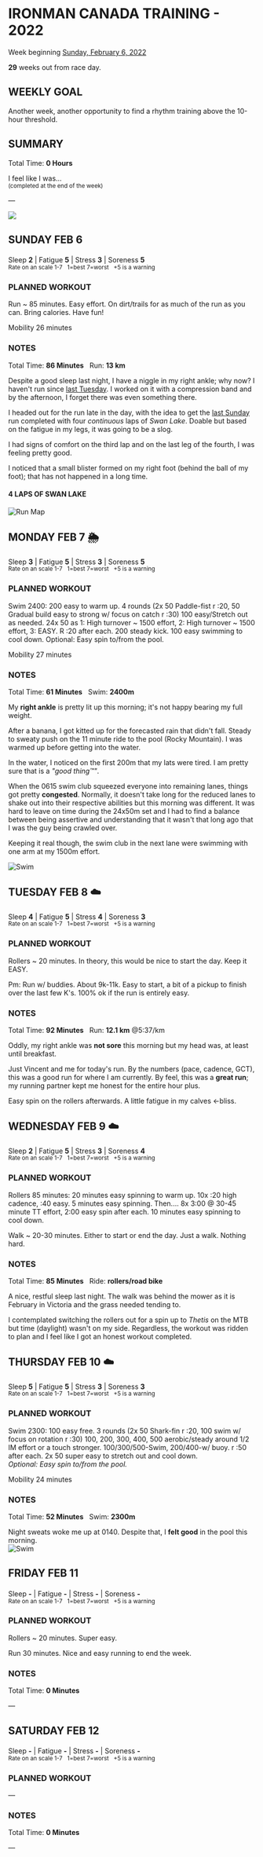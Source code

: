 # IRONMAN CANADA TRAINING - 2022
Week beginning [Sunday, February 6, 2022](javascript:flick('sun');)

**29** weeks out from race day.

## WEEKLY GOAL
Another week, another opportunity to find a rhythm training above the 10-hour threshold.

## SUMMARY
Total Time: **0 Hours**

I feel like I was...
<br /><sup>(completed at the end of the week)</sup>

&mdash;

![](/assets/jpg/II-9x550.jpeg)

## SUNDAY FEB 6
Sleep **2** | Fatigue **5** | Stress **3** | Soreness **5**
<sup><br />Rate on an scale 1-7 &nbsp; 1=best 7=worst &nbsp; +5 is a warning</sup>

### PLANNED WORKOUT
Run ~ 85 minutes. Easy effort. On dirt/trails for as much of the run as you can. 
Bring calories. Have fun!

Mobility 26 minutes

### NOTES
Total Time: **86 Minutes** &nbsp; Run: **13 km**

Despite a good sleep last night, I  have a niggle in my right ankle; why now?  I haven't run since [last Tuesday](ironman2022-30weeksout?tue).  I worked on it with a compression band and by the afternoon, I forget there was even something there.

I headed out for the run late in the day, with the idea to get the [last Sunday](ironman2022-30weeksout?sun) run completed with four _continuous_ laps of _Swan Lake_.  Doable but based on the fatigue in my legs, it was going to be a slog.  
<!---->
I had signs of comfort on the third lap and on the last leg of the fourth, I was feeling pretty good. 

I noticed that a small blister formed on my right foot (behind the ball of my foot); that has not happened in a long time.

#### 4 LAPS OF SWAN LAKE
![Run Map](/assets/jpg/run-20220206.jpeg)

<!---->
## MONDAY FEB 7 🌦
Sleep **3** | Fatigue **5** | Stress **3** | Soreness **5**
<sup><br />Rate on an scale 1-7 &nbsp; 1=best 7=worst &nbsp; +5 is a warning</sup>

### PLANNED WORKOUT
Swim 2400: 
200 easy to warm up. 
4 rounds (2x 50 Paddle-fist r :20, 50 Gradual build easy to strong w/ focus on catch r :30) 
100 easy/Stretch out as needed. 
24x 50 as 1: High turnover ~ 1500 effort, 2: High turnover ~ 1500 effort, 3: EASY. R :20 after each. 
200 steady kick. 
100 easy swimming to cool down. 
Optional: Easy spin to/from the pool.

Mobility 27 minutes

### NOTES
Total Time: **61 Minutes** &nbsp; Swim: **2400m**

My **right ankle** is pretty lit up this morning; it's not happy bearing my full weight.

After a banana, I got kitted up for the forecasted rain that didn't fall.  Steady to sweaty push on the 11 minute ride to the pool (Rocky Mountain).  I was warmed up before getting into the water.
<!---->
In the water, I noticed on the first 200m that my lats were tired.  I am pretty sure that is a _"good thing&trade;"_.

When the 0615 swim club squeezed everyone into remaining lanes, things got pretty **congested**.  Normally, it doesn't take long for the reduced lanes to shake out into their respective abilities but this morning was different.  It was hard to leave on time during the 24x50m set and I had to find a balance between being assertive and understanding that it wasn't that long ago that I was the guy being crawled over.

Keeping it real though, the swim club in the next lane were swimming with one arm at my 1500m effort.

![Swim](/assets/jpg/swim-20220207.jpeg)

<!---->
## TUESDAY FEB 8 ☁️
Sleep **4** | Fatigue **5** | Stress **4** | Soreness **3**
<sup><br />Rate on an scale 1-7 &nbsp; 1=best 7=worst &nbsp; +5 is a warning</sup>

### PLANNED WORKOUT
Rollers ~ 20 minutes. In theory, this would be nice to start the day. Keep it EASY.

Pm: Run w/ buddies. About 9k-11k. Easy to start, a bit of a pickup to finish over the last few K's. 100% ok if the run is entirely easy.

### NOTES
Total Time: **92 Minutes** &nbsp; Run: **12.1 km** @5:37/km

Oddly, my right ankle was **not sore** this morning but my head was, at least until breakfast.

Just Vincent and me for today's run.  By the numbers (pace, cadence, GCT), this was a good run for where I am currently.  By feel, this was a **great run**; my running partner kept me honest for the entire hour plus.

Easy spin on the rollers afterwards.  A little fatigue in my calves &larr;bliss.

<!---->
## WEDNESDAY FEB 9 ☁️
Sleep **2** | Fatigue **5** | Stress **3** | Soreness **4**
<sup><br />Rate on an scale 1-7 &nbsp; 1=best 7=worst &nbsp; +5 is a warning</sup>

### PLANNED WORKOUT
Rollers 85 minutes: 
20 minutes easy spinning to warm up. 
10x :20 high cadence, :40 easy. 5 minutes easy spinning. Then....
8x 3:00 @ 30-45 minute TT effort, 2:00 easy spin after each. 
10 minutes easy spinning to cool down.

Walk ~ 20-30 minutes. Either to start or end the day. Just a walk. Nothing hard.

### NOTES
Total Time: **85 Minutes** &nbsp; Ride: **rollers/road bike**

A nice, restful sleep last night.  The walk was behind the mower as it is February in Victoria and the grass needed tending to.

I contemplated switching the rollers out for a spin up to _Thetis_ on the MTB but time (daylight) wasn't on my side.  Regardless, the workout was ridden to plan and I feel like I got an honest workout completed.

<!---->
## THURSDAY FEB 10 ☁️
Sleep **5** | Fatigue **5** | Stress **3** | Soreness **3**
<sup><br />Rate on an scale 1-7 &nbsp; 1=best 7=worst &nbsp; +5 is a warning</sup>

### PLANNED WORKOUT
Swim 2300: 
100 easy free. 
3 rounds (2x 50 Shark-fin r :20, 100 swim w/ focus on rotation r :30) 
100, 200, 300, 400, 500 aerobic/steady around 1/2 IM effort or a touch stronger. 100/300/500-Swim, 200/400-w/ buoy. r :50 after each. 
2x 50 super easy to stretch out and cool down.   
_Optional: Easy spin to/from the pool._

Mobility 24 minutes

### NOTES
Total Time: **52 Minutes** &nbsp; Swim: **2300m**

Night sweats woke me up at 0140.  Despite that, I **felt good** in the pool this morning.  
![Swim](/assets/jpg/swim-20220210.jpeg)

<!---->
## FRIDAY FEB 11
Sleep **-** | Fatigue **-** | Stress **-** | Soreness **-**
<sup><br />Rate on an scale 1-7 &nbsp; 1=best 7=worst &nbsp; +5 is a warning</sup>

### PLANNED WORKOUT
Rollers ~ 20 minutes. Super easy.

Run 30 minutes. Nice and easy running to end the week.

### NOTES
Total Time: **0 Minutes**

&mdash;  

<!---->
## SATURDAY FEB 12
Sleep **-** | Fatigue **-** | Stress **-** | Soreness **-**
<sup><br />Rate on an scale 1-7 &nbsp; 1=best 7=worst &nbsp; +5 is a warning</sup>

### PLANNED WORKOUT
&mdash;  

### NOTES
Total Time: **0 Minutes**

&mdash;